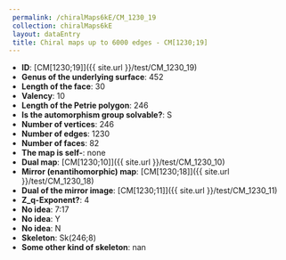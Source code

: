 ```yaml
--- 
 permalink: /chiralMaps6kE/CM_1230_19 
 collection: chiralMaps6kE
 layout: dataEntry
 title: Chiral maps up to 6000 edges - CM[1230;19]
---
```


- **ID**: [CM[1230;19]]({{ site.url }}/test/CM_1230_19)
- **Genus of the underlying surface**: 452
- **Length of the face**: 30
- **Valency**: 10
- **Length of the Petrie polygon**: 246
- **Is the automorphism group solvable?**: S
- **Number of vertices**: 246
- **Number of edges**: 1230
- **Number of faces**: 82
- **The map is self-**: none
- **Dual map**: [CM[1230;10]]({{ site.url }}/test/CM_1230_10)
- **Mirror (enantihomorphic) map**: [CM[1230;18]]({{ site.url }}/test/CM_1230_18)
- **Dual of the mirror image**: [CM[1230;11]]({{ site.url }}/test/CM_1230_11)
- **Z_q-Exponent?**: 4
- **No idea**:  7:17
- **No idea**: Y
- **No idea**: N
- **Skeleton**: Sk(246;8)
- **Some other kind of skeleton**: nan
